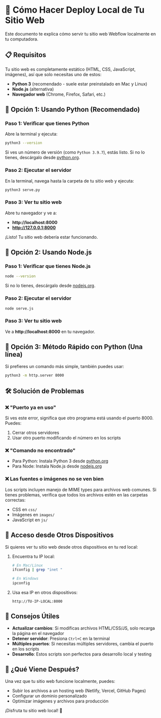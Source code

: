 # 🚀 Cómo Hacer Deploy Local de Tu Sitio Web

Este documento te explica cómo servir tu sitio web Webflow localmente en tu computadora.

## 📋 Requisitos

Tu sitio web es completamente estático (HTML, CSS, JavaScript, imágenes), así que solo necesitas uno de estos:

- **Python 3** (recomendado - suele estar preinstalado en Mac y Linux)
- **Node.js** (alternativa)
- **Navegador web** (Chrome, Firefox, Safari, etc.)

## 🔧 Opción 1: Usando Python (Recomendado)

### Paso 1: Verificar que tienes Python
Abre la terminal y ejecuta:
```bash
python3 --version
```

Si ves un número de versión (como `Python 3.9.7`), estás listo. Si no lo tienes, descárgalo desde [python.org](https://python.org).

### Paso 2: Ejecutar el servidor
En la terminal, navega hasta la carpeta de tu sitio web y ejecuta:
```bash
python3 serve.py
```

### Paso 3: Ver tu sitio web
Abre tu navegador y ve a:
- **http://localhost:8000** 
- **http://127.0.0.1:8000**

¡Listo! Tu sitio web debería estar funcionando.

## 🔧 Opción 2: Usando Node.js

### Paso 1: Verificar que tienes Node.js
```bash
node --version
```

Si no lo tienes, descárgalo desde [nodejs.org](https://nodejs.org).

### Paso 2: Ejecutar el servidor
```bash
node serve.js
```

### Paso 3: Ver tu sitio web
Ve a **http://localhost:8000** en tu navegador.

## 🔧 Opción 3: Método Rápido con Python (Una línea)

Si prefieres un comando más simple, también puedes usar:
```bash
python3 -m http.server 8000
```

## 🛠️ Solución de Problemas

### ❌ "Puerto ya en uso"
Si ves este error, significa que otro programa está usando el puerto 8000. Puedes:
1. Cerrar otros servidores
2. Usar otro puerto modificando el número en los scripts

### ❌ "Comando no encontrado"
- Para Python: Instala Python 3 desde [python.org](https://python.org)
- Para Node: Instala Node.js desde [nodejs.org](https://nodejs.org)

### ❌ Las fuentes o imágenes no se ven bien
Los scripts incluyen manejo de MIME types para archivos web comunes. Si tienes problemas, verifica que todos los archivos estén en las carpetas correctas:
- CSS en `css/`
- Imágenes en `images/`
- JavaScript en `js/`

## 📱 Acceso desde Otros Dispositivos

Si quieres ver tu sitio web desde otros dispositivos en tu red local:

1. Encuentra tu IP local:
   ```bash
   # En Mac/Linux
   ifconfig | grep "inet "
   
   # En Windows
   ipconfig
   ```

2. Usa esa IP en otros dispositivos:
   ```
   http://TU-IP-LOCAL:8000
   ```

## 🎯 Consejos Útiles

- **Actualizar cambios**: Si modificas archivos HTML/CSS/JS, solo recarga la página en el navegador
- **Detener servidor**: Presiona `Ctrl+C` en la terminal
- **Múltiples puertos**: Si necesitas múltiples servidores, cambia el puerto en los scripts
- **Desarrollo**: Estos scripts son perfectos para desarrollo local y testing

## 🌟 ¿Qué Viene Después?

Una vez que tu sitio web funcione localmente, puedes:
- Subir los archivos a un hosting web (Netlify, Vercel, GitHub Pages)
- Configurar un dominio personalizado
- Optimizar imágenes y archivos para producción

¡Disfruta tu sitio web local! 🎉 